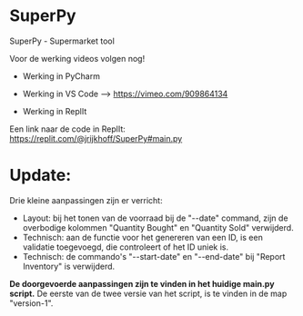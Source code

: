 # SuperPy
 SuperPy - Supermarket tool

Voor de werking videos volgen nog!
- Werking in PyCharm
- Werking in VS Code --> https://vimeo.com/909864134
  
- Werking in ReplIt

Een link naar de code in ReplIt:
https://replit.com/@jrijkhoff/SuperPy#main.py

# Update:
Drie kleine aanpassingen zijn er verricht:
- Layout: bij het tonen van de voorraad bij de "--date" command, zijn de overbodige kolommen "Quantity Bought" en "Quantity Sold" verwijderd.
- Technisch: aan de functie voor het genereren van een ID, is een validatie toegevoegd, die controleert of het ID uniek is.
- Technisch: de commando's "--start-date" en "--end-date" bij "Report Inventory" is verwijderd.

**De doorgevoerde aanpassingen zijn te vinden in het huidige main.py script.**
De eerste van de twee versie van het script, is te vinden in de map "version-1".
